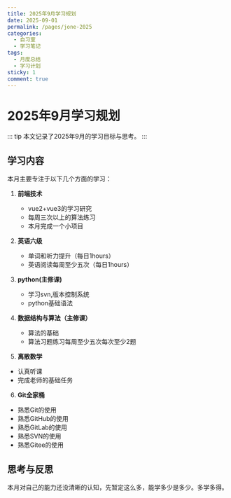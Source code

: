 ```yaml
---
title: 2025年9月学习规划
date: 2025-09-01
permalink: /pages/jone-2025
categories: 
  - 自习室
  - 学习笔记
tags: 
  - 月度总结
  - 学习计划
sticky: 1
comment: true
---
```


# 2025年9月学习规划

::: tip
本文记录了2025年9月的学习目标与思考。
:::

## 学习内容

本月主要专注于以下几个方面的学习：

1. **前端技术**
   - vue2+vue3的学习研究
   - 每周三次以上的算法练习
   - 本月完成一个小项目

2. **英语六级**
   - 单词和听力提升（每日1hours）
   - 英语阅读每周至少五次（每日1hours）
  
3. **python(主修课)**
   - 学习svn,版本控制系统
   - python基础语法

4. **数据结构与算法（主修课）**
   - 算法的基础
   - 算法习题练习每周至少五次每次至少2题

5. **离散数学**
  - 认真听课
  - 完成老师的基础任务
  
6. **Git全家桶**
  - 熟悉Git的使用
  - 熟悉GitHub的使用
  - 熟悉GitLab的使用
  - 熟悉SVN的使用
  - 熟悉Gitee的使用
## 思考与反思
本月对自己的能力还没清晰的认知，先暂定这么多，能学多少是多少。多学多得。